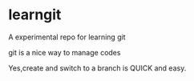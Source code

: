 # learngit
A experimental repo for learning git 

git is a nice way to manage codes


Yes,create and switch to a branch is QUICK and easy.


